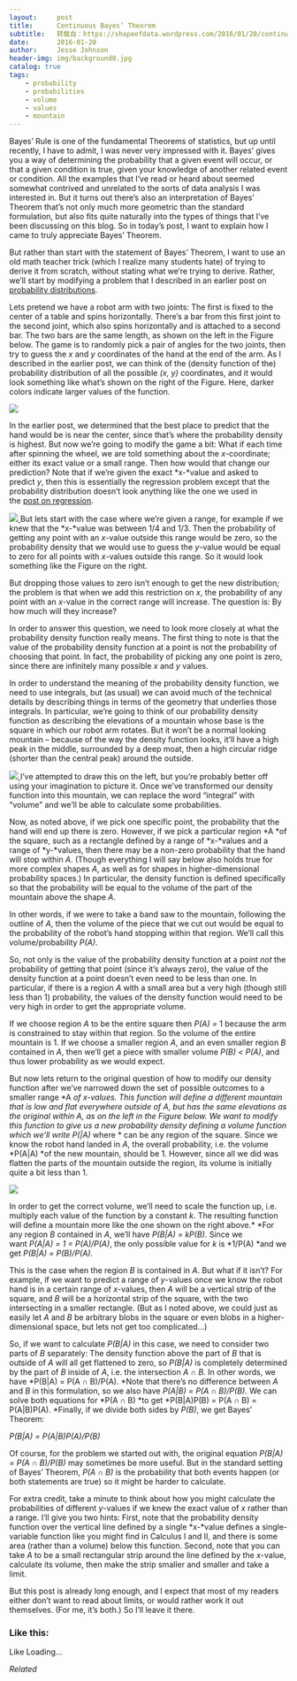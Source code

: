 ```yaml
---
layout:     post
title:      Continuous Bayes’ Theorem
subtitle:   转载自：https://shapeofdata.wordpress.com/2016/01/20/continuous-bayes-theorem/
date:       2016-01-20
author:     Jesse Johnson
header-img: img/background0.jpg
catalog: true
tags:
    - probability
    - probabilities
    - volume
    - values
    - mountain
---
```


Bayes’ Rule is one of the fundamental Theorems of statistics, but up until recently, I have to admit, I was never very impressed with it. Bayes’ gives you a way of determining the probability that a given event will occur, or that a given condition is true, given your knowledge of another related event or condition. All the examples that I’ve read or heard about seemed somewhat contrived and unrelated to the sorts of data analysis I was interested in. But it turns out there’s also an interpretation of Bayes’ Theorem that’s not only much more geometric than the standard formulation, but also fits quite naturally into the types of things that I’ve been discussing on this blog. So in today’s post, I want to explain how I came to truly appreciate Bayes’ Theorem.

But rather than start with the statement of Bayes’ Theorem, I want to use an old math teacher trick (which I realize many students hate) of trying to derive it from scratch, without stating what we’re trying to derive. Rather, we’ll start by modifying a problem that I described in an earlier post on [probability distributions](https://shapeofdata.wordpress.com/2014/01/28/configuration-spaces-and-the-meaning-of-probability).

Lets pretend we have a robot arm with two joints: The first is fixed to the center of a table and spins horizontally. There’s a bar from this first joint to the second joint, which also spins horizontally and is attached to a second bar. The two bars are the same length, as shown on the left in the Figure below. The game is to randomly pick a pair of angles for the two joints, then try to guess the *x* and *y* coordinates of the hand at the end of the arm. As I described in the earlier post, we can think of the (density function of the) probability distribution of all the possible *(x, y)* coordinates, and it would look something like what’s shown on the right of the Figure. Here, darker colors indicate larger values of the function.

[![](https://shapeofdata.files.wordpress.com/2014/01/robotarm2.png?w=640)
](https://shapeofdata.files.wordpress.com/2014/01/robotarm2.png)

In the earlier post, we determined that the best place to predict that the hand would be is near the center, since that’s where the probability density is highest. But now we’re going to modify the game a bit: What if each time after spinning the wheel, we are told something about the *x*-coordinate; either its exact value or a small range. Then how would that change our prediction? Note that if we’re given the exact *x-*value and asked to predict *y*, then this is essentially the regression problem except that the probability distribution doesn’t look anything like the one we used in the [post on regression](https://shapeofdata.wordpress.com/2013/03/18/the-geometry-of-linear-regression).

[![](https://shapeofdata.files.wordpress.com/2015/12/robotarm_restricted.png?w=300&h=301)
](https://shapeofdata.files.wordpress.com/2015/12/robotarm_restricted.png)But lets start with the case where we’re given a range, for example if we knew that the *x-*value was between 1/4 and 1/3. Then the probability of getting any point with an *x*-value outside this range would be zero, so the probability density that we would use to guess the *y*-value would be equal to zero for all points with *x*-values outside this range. So it would look something like the Figure on the right.

But dropping those values to zero isn’t enough to get the new distribution; the problem is that when we add this restriction on *x*, the probability of any point with an *x*-value in the correct range will increase. The question is: By how much will they increase?

In order to answer this question, we need to look more closely at what the probability density function really means. The first thing to note is that the value of the probability density function at a point is not the probability of choosing that point. In fact, the probability of picking any one point is zero, since there are infinitely many possible *x* and *y* values.

In order to understand the meaning of the probability density function, we need to use integrals, but (as usual) we can avoid much of the technical details by describing things in terms of the geometry that underlies those integrals. In particular, we’re going to think of our probability density function as describing the elevations of a mountain whose base is the square in which our robot arm rotates. But it won’t be a normal looking mountain – because of the way the density function looks, it’ll have a high peak in the middle, surrounded by a deep moat, then a high circular ridge (shorter than the central peak) around the outside.

[![](https://shapeofdata.files.wordpress.com/2016/01/density-volume.png?w=640)
](https://shapeofdata.files.wordpress.com/2016/01/density-volume.png)I’ve attempted to draw this on the left, but you’re probably better off using your imagination to picture it. Once we’ve transformed our density function into this mountain, we can replace the word “integral” with “volume” and we’ll be able to calculate some probabilities.

Now, as noted above, if we pick one specific point, the probability that the hand will end up there is zero. However, if we pick a particular region *A *of the square, such as a rectangle defined by a range of *x-*values and a range of *y-*values, then there may be a non-zero probability that the hand will stop within *A*. (Though everything I will say below also holds true for more complex shapes *A*, as well as for shapes in higher-dimensional probability spaces.) In particular, the density function is defined specifically so that the probability will be equal to the volume of the part of the mountain above the shape *A*.

In other words, if we were to take a band saw to the mountain, following the outline of *A*, then the volume of the piece that we cut out would be equal to the probability of the robot’s hand stopping within that region. We’ll call this volume/probability *P(A)*.

So, not only is the value of the probability density function at a point *not* the probability of getting that point (since it’s always zero), the value of the density function at a point doesn’t even need to be less than one. In particular, if there is a region *A* with a small area but a very high (though still less than 1) probability, the values of the density function would need to be very high in order to get the appropriate volume.

If we choose region *A* to be the entire square then *P(A) =* 1 because the arm is constrained to stay within that region. So the volume of the entire mountain is 1. If we choose a smaller region *A*, and an even smaller region *B* contained in *A*, then we’ll get a piece with smaller volume *P(B) < P(A)*, and thus lower probability as we would expect.

But now lets return to the original question of how to modify our density function after we’ve narrowed down the set of possible outcomes to a smaller range *A *of *x-*values. This function will define a different mountain that is low and flat everywhere outside of *A*, but has the same elevations as the original within* A*, as on the left in the Figure below. We want to modify this function to give us a new probability density defining a volume function which we’ll write *P(*|A)* where * can be any region of the square. Since we know the robot hand landed in *A*, the overall probability, i.e. the volume *P(A|A) *of the new mountain, should be 1. However, since all we did was flatten the parts of the mountain outside the region, its volume is initially quite a bit less than 1.

![](https://shapeofdata.files.wordpress.com/2016/01/density-volume-restricted.png?w=640)


In order to get the correct volume, we’ll need to scale the function up, i.e. multiply each value of the function by a constant *k*. The resulting function will define a mountain more like the one shown on the right above.* *For any region *B* contained in *A*, we’ll have *P(B|A) = kP(B).* Since we want *P(A|A) = 1 = P(A)/P(A)*, the only possible value for *k* is *1/P(A) *and we get *P(B|A) = P(B)/P(A).*

This is the case when the region *B* is contained in *A*. But what if it isn’t? For example, if we want to predict a range of *y*-values once we know the robot hand is in a certain range of *x*-values, then *A* will be a vertical strip of the square, and *B* will be a horizontal strip of the square, with the two intersecting in a smaller rectangle. (But as I noted above, we could just as easily let *A* and *B* be arbitrary blobs in the square or even blobs in a higher-dimensional space, but lets not get too complicated…)

So, if we want to calculate *P(B|A)* in this case, we need to consider two parts of *B* separately: The density function above the part of *B* that is outside of *A* will all get flattened to zero, so *P(B|A)* is completely determined by the part of *B* inside of *A*, i.e. the intersection *A ∩ B.* In other words, we have *P(B|A) = P(A ∩ B)/P(A). *Note that there’s no difference between *A* and *B* in this formulation, so we also have *P(A|B) = P(A ∩ B)/P(B).* We can solve both equations for *P(A ∩ B) *to get *P(B|A)P(B) = P(A ∩ B) = P(A|B)P(A). *Finally, if we divide both sides by *P(B)*, we get Bayes’ Theorem:

*P(B|A) = P(A|B)P(A)/P(B)*

Of course, for the problem we started out with, the original equation *P(B|A) = P(A ∩ B)/P(B)* may sometimes be more useful. But in the standard setting of Bayes’ Theorem, *P(A ∩ B)* is the probability that both events happen (or both statements are true) so it might be harder to calculate.

For extra credit, take a minute to think about how you might calculate the probabilities of different *y*-values if we knew the exact value of *x* rather than a range. I’ll give you two hints: First, note that the probability density function over the vertical line defined by a single *x-*value defines a single-variable function like you might find in Calculus I and II, and there is some area (rather than a volume) below this function. Second, note that you can take *A* to be a small rectangular strip around the line defined by the *x*-value, calculate its volume, then make the strip smaller and smaller and take a limit.

But this post is already long enough, and I expect that most of my readers either don’t want to read about limits, or would rather work it out themselves. (For me, it’s both.) So I’ll leave it there.





### Like this:

Like Loading...


*Related*

